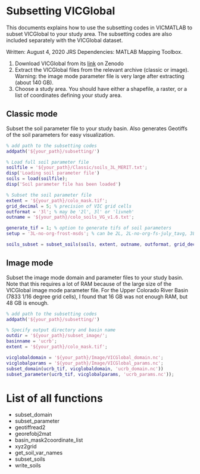# Subsetting VICGlobal

This documents explains how to use the subsetting codes in VICMATLAB to subset VICGlobal to your study area. The subsetting codes are also included separately with the VICGlobal dataset. 

Written: August 4, 2020 JRS
Dependencies: MATLAB Mapping Toolbox.

1. Download VICGlobal from its [link][vicglobal] on Zenodo
2. Extract the VICGlobal files from the relevant archive (classic or image). Warning: the image mode parameter file is very large after extracting (about 140 GB).  
3. Choose a study area. You should have either a shapefile, a raster, or a list of coordinates defining your study area.

## Classic mode

Subset the soil parameter file to your study basin. Also generates Geotiffs of the soil parameters for easy visualization. 

```matlab
% add path to the subsetting codes
addpath('${your_path}/subsetting/') 

% Load full soil parameter file
soilfile = '${your_path}/Classic/soils_3L_MERIT.txt';
disp('Loading soil parameter file')
soils = load(soilfile);
disp('Soil parameter file has been loaded')

% Subset the soil parameter file
extent = '${your_path}/colo_mask.tif';
grid_decimal = 5; % precision of VIC grid cells
outformat = '3l'; % may be '2l', 3l' or 'livneh'
outname = '${your_path}/colo_soils_VG_v1.6.txt';

generate_tif = 1; % option to generate tifs of soil parameters
setup = '3L-no-org-frost-msds'; % can be 2L, 2L-no-org-fs-july_tavg, 3L, 3L-no-org-frost-msds, or livneh

soils_subset = subset_soils(soils, extent, outname, outformat, grid_decimal, generate_tif, setup);
```

## Image mode

Subset the image mode domain and parameter files to your study basin. Note that this requires a lot of RAM because of the large size of the VICGlobal image mode parameter file. For the Upper Colorado River Basin (7833 1/16 degree grid cells), I found that 16 GB was not enough RAM, but 48 GB is enough. 

```matlab
% add path to the subsetting codes
addpath('${your_path}/subsetting/') 

% Specify output directory and basin name
outdir = '${your_path}/subset_image/';
basinname = 'ucrb';
extent = '${your_path}/colo_mask.tif';

vicglobaldomain = '${your_path}/Image/VICGlobal_domain.nc';
vicglobalparams = '${your_path}/Image/VICGlobal_params.nc';
subset_domain(ucrb_tif, vicglobaldomain, 'ucrb_domain.nc'))
subset_parameter(ucrb_tif, vicglobalparams, 'ucrb_params.nc'));
```

# List of all functions

* subset_domain
* subset_parameter
* geotiffread2
* georefobj2mat
* basin_mask2coordinate_list
* xyz2grid
* get_soil_var_names
* subset_soils
* write_soils

[vicglobal]:https://zenodo.org/record/3475602
